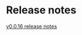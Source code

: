 # Release notes

[v0.0.16 release notes](https://github.com/kform-dev/choreo/blob/main/docs/rn/0.0.16.md)
